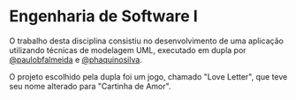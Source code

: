 # Engenharia de Software I

O trabalho desta disciplina consistiu no desenvolvimento de uma aplicação utilizando técnicas de modelagem UML, executado em dupla por [@paulobfalmeida](https://github.com/pauloBFalmeida/) e [@phaquinosilva](https://github.com/phaquinosilva/).

O projeto escolhido pela dupla foi um jogo, chamado "Love Letter", que teve seu nome alterado para "Cartinha de Amor".
